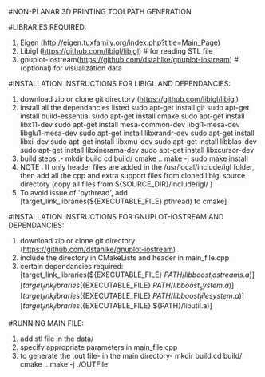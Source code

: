 #NON-PLANAR 3D PRINTING TOOLPATH GENERATION

#LIBRARIES REQUIRED:
1. Eigen (http://eigen.tuxfamily.org/index.php?title=Main_Page)
2. Libigl (https://github.com/libigl/libigl)				# for reading STL file
3. gnuplot-iostream(https://github.com/dstahlke/gnuplot-iostream)	# (optional) for visualization data

#INSTALLATION INSTRUCTIONS FOR LIBIGL AND DEPENDANCIES:

1. download zip or clone git directory (https://github.com/libigl/libigl)
2. install all the dependancies listed 
	sudo apt-get install git
	sudo apt-get install build-essential
	sudo apt-get install cmake
	sudo apt-get install libx11-dev
	sudo apt-get install mesa-common-dev libgl1-mesa-dev libglu1-mesa-dev
	sudo apt-get install libxrandr-dev
	sudo apt-get install libxi-dev
	sudo apt-get install libxmu-dev
	sudo apt-get install libblas-dev
	sudo apt-get install libxinerama-dev
	sudo apt-get install libxcursor-dev
2. build steps :-	mkdir build
			cd build/
			cmake ..
			make -j 
			sudo make install
3. NOTE : If only header files are added in the /usr/local/include/igl folder, then add all the cpp and extra support files from cloned libigl source directory (copy all files from ${SOURCE_DIR}/include/igl/ )
4. To avoid issue of 'pythread', add [target_link_libraries(${EXECUTABLE_FILE} pthread) to cmake]

#INSTALLATION INSTRUCTIONS FOR GNUPLOT-IOSTREAM AND DEPENDANCIES:

1. download zip or clone git directory (https://github.com/dstahlke/gnuplot-iostream)
2. include the directory in CMakeLists and header in main_file.cpp
3. certain dependancies required:
	[target_link_libraries(${EXECUTABLE_FILE} ${PATH}/libboost_iostreams.a)]
	[target_link_libraries(${EXECUTABLE_FILE} ${PATH}/libboost_system.a)]
	[target_link_libraries(${EXECUTABLE_FILE} ${PATH}/libboost_filesystem.a)]
	[target_link_libraries(${EXECUTABLE_FILE} ${PATH}/libutil.a)]

#RUNNING MAIN FILE:

1. add stl file in the data/
2. specify appropriate parameters in main_file.cpp
3. to generate the .out file-
   in the main directory-
	mkdir build
	cd build/
	cmake ..
	make -j
	./OUTFile


 
